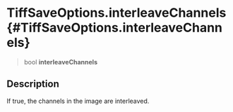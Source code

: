 TiffSaveOptions.interleaveChannels {#TiffSaveOptions.interleaveChannels}
==================================

> bool **interleaveChannels**

Description
-----------

If true, the channels in the image are interleaved.
